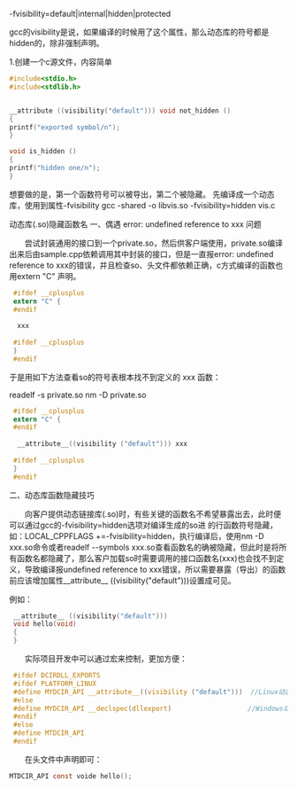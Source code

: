 -fvisibility=default|internal|hidden|protected

gcc的visibility是说，如果编译的时候用了这个属性，那么动态库的符号都是hidden的，除非强制声明。

1.创建一个c源文件，内容简单
```c
#include<stdio.h>
#include<stdlib.h>


__attribute ((visibility("default"))) void not_hidden ()
{
printf("exported symbol/n");
}

void is_hidden ()
{
printf("hidden one/n");
}
```
想要做的是，第一个函数符号可以被导出，第二个被隐藏。
先编译成一个动态库，使用到属性-fvisibility
gcc -shared -o libvis.so -fvisibility=hidden vis.c

 
 动态库(.so)隐藏函数名
 一、偶遇 error: undefined reference to  xxx 问题
 
 　　尝试封装通用的接口到一个private.so，然后供客户端使用，private.so编译出来后由sample.cpp依赖调用其中封装的接口，但是一直报error: undefined reference to  xxx的错误，并且检查so、头文件都依赖正确，c方式编译的函数也用extern "C" 声明。
 
```c
 #ifdef __cplusplus
 extern "C" {
 #endif
 
  xxx
 
 #ifdef __cplusplus
 }
 #endif
```
于是用如下方法查看so的符号表根本找不到定义的 xxx 函数：
 
 readelf -s private.so
 nm -D private.so

```c
 #ifdef __cplusplus
 extern "C" {
 #endif
 
  __attribute__((visibility ("default"))) xxx
 
 #ifdef __cplusplus
 }
 #endif
```

 二、动态库函数隐藏技巧
 
 　　向客户提供动态链接库(.so)时，有些关键的函数名不希望暴露出去，此时便可以通过gcc的-fvisibility=hidden选项对编译生成的so进 的行函数符号隐藏，如：LOCAL_CPPFLAGS +=-fvisibility=hidden，执行编译后，使用nm -D xxx.so命令或者readelf --symbols xxx.so查看函数名的确被隐藏，但此时是将所有函数名都隐藏了，那么客户加载so时需要调用的接口函数名(xxx)也会找不到定义，导致编译报undefined reference to xxx错误，所以需要暴露（导出）的函数前应该增加属性__attribute__ ((visibility("default")))设置成可见。
 
 例如：
```c
 __attribute__ ((visibility("default")))  
 void hello(void)  
 {  
 }  
```
 　　实际项目开发中可以通过宏来控制，更加方便：
 
```c
 #ifdef DCIRDLL_EXPORTS
 #ifdef PLATFORM_LINUX
 #define MYDCIR_API __attribute__((visibility ("default")))  //Linux动态库(.so)
 #else
 #define MYDCIR_API __declspec(dllexport)　　　　　　　　　　　 //Windows动态库(.dll)
 #endif
 #else
 #define MTDCIR_API
 #endif
```
 　　在头文件中声明即可：
 ```c
 MTDCIR_API const voide hello();
```